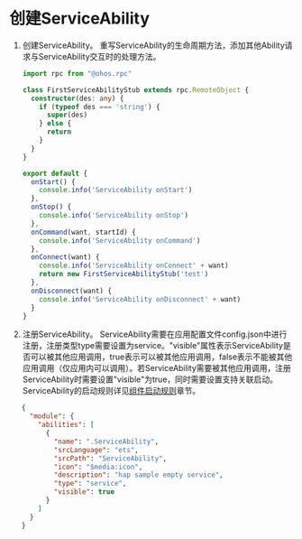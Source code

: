# 创建ServiceAbility


1. 创建ServiceAbility。
重写ServiceAbility的生命周期方法，添加其他Ability请求与ServiceAbility交互时的处理方法。

   ```ts
   import rpc from "@ohos.rpc"

   class FirstServiceAbilityStub extends rpc.RemoteObject {
     constructor(des: any) {
       if (typeof des === 'string') {
         super(des)
       } else {
         return
       }
     }
   }

   export default {
     onStart() {
       console.info('ServiceAbility onStart')
     },
     onStop() {
       console.info('ServiceAbility onStop')
     },
     onCommand(want, startId) {
       console.info('ServiceAbility onCommand')
     },
     onConnect(want) {
       console.info('ServiceAbility onConnect' + want)
       return new FirstServiceAbilityStub('test')
     },
     onDisconnect(want) {
       console.info('ServiceAbility onDisconnect' + want)
     }
   }
   ```

2. 注册ServiceAbility。
  ServiceAbility需要在应用配置文件config.json中进行注册，注册类型type需要设置为service。"visible"属性表示ServiceAbility是否可以被其他应用调用，true表示可以被其他应用调用，false表示不能被其他应用调用（仅应用内可以调用）。若ServiceAbility需要被其他应用调用，注册ServiceAbility时需要设置"visible"为true，同时需要设置支持关联启动。ServiceAbility的启动规则详见[组件启动规则](component-startup-rules.md)章节。

  ```json
     {
       "module": {
         "abilities": [
           {
             "name": ".ServiceAbility",
             "srcLanguage": "ets",
             "srcPath": "ServiceAbility",
             "icon": "$media:icon",
             "description": "hap sample empty service",
             "type": "service",
             "visible": true
           }
         ]
       }
     }
  ```

